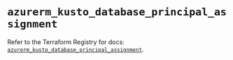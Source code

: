 # `azurerm_kusto_database_principal_assignment`

Refer to the Terraform Registry for docs: [`azurerm_kusto_database_principal_assignment`](https://registry.terraform.io/providers/hashicorp/azurerm/4.20.0/docs/resources/kusto_database_principal_assignment).
